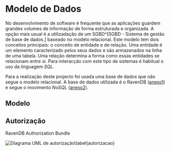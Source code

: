 Modelo de Dados
=

No desenvolvimento de software é frequente que as aplicações guardem grandes volumes de informação de forma estruturada e organizada. A opção mais usual é a utilizadação de um SGBD^[SGBD - Sistema de gestão de base de dados.] baseado no modelo relacional. 
Este modelo tem dois conceitos principais: o conceito de entidade e de relação. 
Uma entidade é um elemento caracterizado pelos seus dados e são armazenados na linha de uma tabela. 
Uma relação determina a forma como essas entidades se relacionam entre si. 
Para interacção com este tipo de sistemas é habitual o uso da linguagem *SQL*.

Para a realização deste projecto foi usada uma base de dados que não segue o modelo relacional. 
A base de dados utilizada é o RavenDB ([anexo1](#)) e segue o movimento *NoSQL* ([anexo2](#)).

Modelo
-

Autorização
-

RavenDB Authorization Bundle

![Diagrama UML de autorização\label{autorizacao}](http://www.lucidchart.com/publicSegments/view/4fd773c2-23b4-4f9e-bea5-7a420adcb320/image.png)
